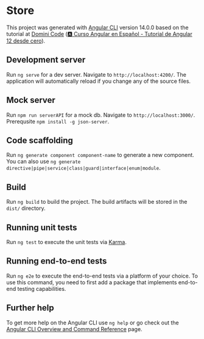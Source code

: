 # Store

This project was generated with [Angular CLI](https://github.com/angular/angular-cli) version 14.0.0 based on the tutorial at [Domini Code](https://www.youtube.com/c/DominiCode) ([🅰️ Curso Angular en Español - Tutorial de Angular 12 desde cero](https://www.youtube.com/watch?v=i-oYrcNtc2s)).

## Development server

Run `ng serve` for a dev server. Navigate to `http://localhost:4200/`. The application will automatically reload if you change any of the source files.

## Mock server

Run `npm run serverAPI` for a mock db. Navigate to `http://localhost:3000/`. Prerequsite `npm install -g json-server`.

## Code scaffolding

Run `ng generate component component-name` to generate a new component. You can also use `ng generate directive|pipe|service|class|guard|interface|enum|module`.

## Build

Run `ng build` to build the project. The build artifacts will be stored in the `dist/` directory.

## Running unit tests

Run `ng test` to execute the unit tests via [Karma](https://karma-runner.github.io).

## Running end-to-end tests

Run `ng e2e` to execute the end-to-end tests via a platform of your choice. To use this command, you need to first add a package that implements end-to-end testing capabilities.

## Further help

To get more help on the Angular CLI use `ng help` or go check out the [Angular CLI Overview and Command Reference](https://angular.io/cli) page.
